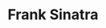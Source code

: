---
title: "Frank Sinatra"
summary: "US singer and actor with Italian origins. Born: 12 December 1915 in Hoboken, New Jersey, USA. Died: 14 May 1998 in Los Angeles, California, USA. Nicknamed \"The Voice,\" \"Ol' Blue Eyes,\" \"The Chairman Of The Board,\" and \"Frankie Boy.\" Beginning his musical career in the swing era with and , Sinatra became a solo artist with great success after signing with in March 1943; he stayed with Columbia until he got dropped by the label in June '52. Sinatra signed a seven-year recording contract with on March 13, 1953, and released several critically lauded albums while with Capitol. Sinatra left Capitol to found his own record label in 1960, , toured internationally, and fraternized with the Rat Pack and President in the early 1960s. Sinatra had three children, , , and , all with his first wife, Nancy Barbato . He was married three more times, to actresses and , and finally to model/showgirl Barbara Marx , to whom he was still married at his death."
image: "frank-sinatra.jpg"
apple_music_artist_url: "https://music.apple.com/gb/artist/frank-sinatra/171366"
wikipedia_url: "https://en.wikipedia.org/wiki/Frank_Sinatra_Jr."
---